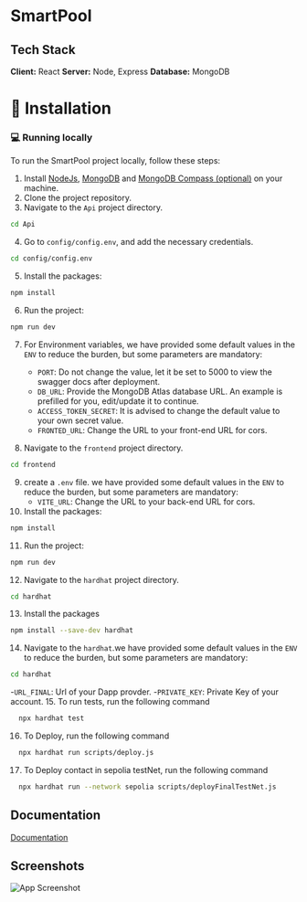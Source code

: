 # SmartPool
## Tech Stack

**Client:** React
**Server:** Node, Express
**Database:** MongoDB

# 🏁 Installation
### 💻 Running locally

To run the SmartPool project locally, follow these steps:

1. Install [NodeJs](https://www.nodejs.org/), [MongoDB](https://www.mongodb.com) and [MongoDB Compass (optional)](https://www.mongodb.com/products/compass) on your machine.
2. Clone the project repository.
3. Navigate to the `Api` project directory.
```bash
cd Api
```
4. Go to `config/config.env`, and add the necessary credentials.
```bash
cd config/config.env
```
5. Install the packages:

```bash
npm install
```

6. Run the project:

```bash
npm run dev
```


7. For Environment variables, we have provided some default values in the `ENV` to reduce the burden, but some parameters are mandatory:

   - `PORT`: Do not change the value, let it be set to 5000 to view the swagger docs after deployment.
   - `DB_URL`: Provide the MongoDB Atlas database URL. An example is prefilled for you, edit/update it to continue.
   - `ACCESS_TOKEN_SECRET`: It is advised to change the default value to your own secret value.
   - `FRONTED_URL`: Change the URL to your front-end URL for cors.
8. Navigate to the `frontend` project directory.
```bash
cd frontend
```
9. create a `.env` file. we have provided some default values in the `ENV` to reduce the burden, but some parameters are mandatory:
   - `VITE_URL`: Change the URL to your back-end URL for cors.
10. Install the packages:

```bash
npm install
```

11. Run the project:

```bash
npm run dev
```
12. Navigate to the `hardhat` project directory.
```bash
cd hardhat
```
13. Install the packages
```bash
npm install --save-dev hardhat
```
14. Navigate to the `hardhat`.we have provided some default values in the `ENV` to reduce the burden, but some parameters are mandatory:
```bash
cd hardhat
```
   -`URL_FINAL`: Url of your Dapp provder.
   -`PRIVATE_KEY`: Private Key of your account.
15. To run tests, run the following command

```bash
  npx hardhat test
```
16. To Deploy, run the following command

```bash
  npx hardhat run scripts/deploy.js
```
17. To Deploy contact in sepolia testNet, run the following command

```bash
  npx hardhat run --network sepolia scripts/deployFinalTestNet.js
```


## Documentation

[Documentation](https://drive.google.com/file/d/1sdH92k1uF0fr1BgTIARbHmKVAaUZAngP/view)
## Screenshots

![App Screenshot](https://via.placeholder.com/468x300?text=App+Screenshot+Here)
